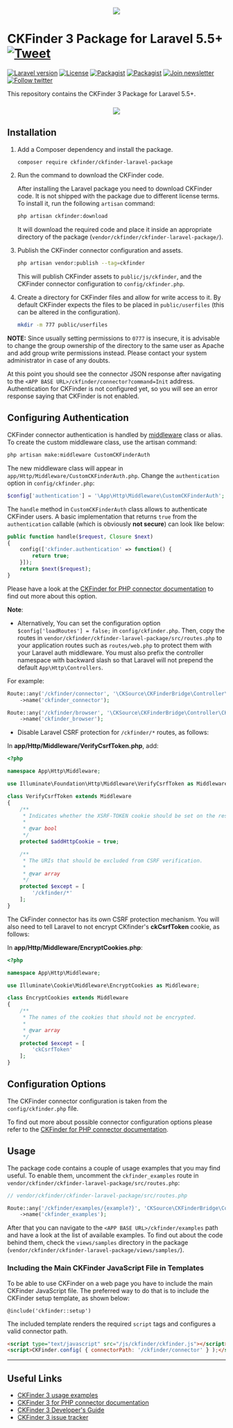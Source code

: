 <h3 align="center"><img src="https://user-images.githubusercontent.com/803299/42567830-6b6d3ad6-850b-11e8-9151-43021c92d8b7.png"></h3>

# CKFinder 3 Package for Laravel 5.5+ [![Tweet](https://img.shields.io/twitter/url/http/shields.io.svg?style=social)](https://twitter.com/intent/tweet?text=Check%20out%20CKFinder%20package%20for%20Laravel%20&url=https://github.com/ckfinder/ckfinder-laravel-package)

[![Laravel version](https://img.shields.io/badge/Laravel-5.5%2C%205.6-green.svg)]()
[![License](https://img.shields.io/badge/license-MIT-blue.svg)](https://opensource.org/licenses/MIT)
[![Packagist](https://img.shields.io/packagist/v/ckfinder/ckfinder-laravel-package.svg)](https://packagist.org/packages/ckfinder/ckfinder-laravel-package)
[![Packagist](https://img.shields.io/packagist/dt/ckfinder/ckfinder-laravel-package.svg)](https://packagist.org/packages/ckfinder/ckfinder-laravel-package)
[![Join newsletter](https://img.shields.io/badge/join-newsletter-00cc99.svg)](http://eepurl.com/c3zRPr)
[![Follow twitter](https://img.shields.io/badge/follow-twitter-00cc99.svg)](https://twitter.com/ckeditor)

This repository contains the CKFinder 3 Package for Laravel 5.5+.

<h3 align="center"><a href="https://ckeditor.com/docs/ckfinder/demo/ckfinder3/samples/widget.html"><img src="https://user-images.githubusercontent.com/803299/42693315-18717aae-86af-11e8-863a-74070edb3912.png"></a></h3>

## Installation

1. Add a Composer dependency and install the package.

    ```bash
    composer require ckfinder/ckfinder-laravel-package
    ```

2. Run the command to download the CKFinder code.

    After installing the Laravel package you need to download CKFinder code. It is not shipped with the package due to different license terms. To install it, run the following `artisan` command:

    ```bash
    php artisan ckfinder:download
    ```

    It will download the required code and place it inside an appropriate directory of the package (`vendor/ckfinder/ckfinder-laravel-package/`).

3. Publish the CKFinder connector configuration and assets.

    ```bash
    php artisan vendor:publish --tag=ckfinder
    ```

    This will publish CKFinder assets to `public/js/ckfinder`, and the CKFinder connector configuration to `config/ckfinder.php`.

4. Create a directory for CKFinder files and allow for write access to it. By default CKFinder expects the files to be placed in `public/userfiles` (this can be altered in the configuration).

    ```bash
    mkdir -m 777 public/userfiles
    ```

**NOTE:** Since usually setting permissions to `0777` is insecure, it is advisable to change the group ownership of the directory to the same user as Apache and add group write permissions instead. Please contact your system administrator in case of any doubts.

At this point you should see the connector JSON response after navigating to the `<APP BASE URL>/ckfinder/connector?command=Init` address.
Authentication for CKFinder is not configured yet, so you will see an error response saying that CKFinder is not enabled.

## Configuring Authentication

CKFinder connector authentication is handled by [middleware](https://laravel.com/docs/5.8/middleware) class or alias. To create the custom middleware class, use the artisan command:

```bash
php artisan make:middleware CustomCKFinderAuth
```

The new middleware class will appear in `app/Http/Middleware/CustomCKFinderAuth.php`. Change the `authentication` option in `config/ckfinder.php`:

```php
$config['authentication'] = '\App\Http\Middleware\CustomCKFinderAuth';
```

The `handle` method in `CustomCKFinderAuth` class allows to authenticate CKFinder users. A basic implementation that returns `true` from the `authentication` callable (which is obviously **not secure**) can look like below:

```php
public function handle($request, Closure $next)
{
    config(['ckfinder.authentication' => function() {
        return true;
    }]);
    return $next($request);
}
```

Please have a look at the [CKFinder for PHP connector documentation](https://ckeditor.com/docs/ckfinder/ckfinder3-php/configuration.html#configuration_options_authentication) to find out
more about this option.

**Note**: 
- Alternatively, You can set the configuration option ```$config['loadRoutes'] = false;``` in ```config/ckfinder.php```. Then, copy the routes in ```vendor/ckfinder/ckfinder-laravel-package/src/routes.php``` to your application routes such as ```routes/web.php``` to protect them with your Laravel auth middleware.  You must also prefix the controller namespace with backward slash so that Laravel will not prepend the default ```App\Http\Controllers```.  

For example:  
```php
Route::any('/ckfinder/connector', '\CKSource\CKFinderBridge\Controller\CKFinderController@requestAction')
    ->name('ckfinder_connector');

Route::any('/ckfinder/browser', '\CKSource\CKFinderBridge\Controller\CKFinderController@browserAction')
    ->name('ckfinder_browser');
```

- Disable Laravel CSRF protection for ```/ckfinder/*``` routes, as follows:  

In **app/Http/Middleware/VerifyCsrfToken.php**, add:  
```php
<?php

namespace App\Http\Middleware;

use Illuminate\Foundation\Http\Middleware\VerifyCsrfToken as Middleware;

class VerifyCsrfToken extends Middleware
{
    /**
     * Indicates whether the XSRF-TOKEN cookie should be set on the response.
     *
     * @var bool
     */
    protected $addHttpCookie = true;

    /**
     * The URIs that should be excluded from CSRF verification.
     *
     * @var array
     */
    protected $except = [
        '/ckfinder/*'
    ];
}
```
The CkFinder connector has its own CSRF protection mechanism. You will also need to tell Laravel to not encrypt CKfinder's **ckCsrfToken** cookie, as follows:  

In **app/Http/Middleware/EncryptCookies.php**:  
```php
<?php

namespace App\Http\Middleware;

use Illuminate\Cookie\Middleware\EncryptCookies as Middleware;

class EncryptCookies extends Middleware
{
    /**
     * The names of the cookies that should not be encrypted.
     *
     * @var array
     */
    protected $except = [
        'ckCsrfToken'
    ];
}
```


## Configuration Options

The CKFinder connector configuration is taken from the `config/ckfinder.php` file.

To find out more about possible connector configuration options please refer to the [CKFinder for PHP connector documentation](https://ckeditor.com/docs/ckfinder/ckfinder3-php/configuration.html).

## Usage

The package code contains a couple of usage examples that you may find useful. To enable them, uncomment the `ckfinder_examples`
route in `vendor/ckfinder/ckfinder-laravel-package/src/routes.php`:

```php
// vendor/ckfinder/ckfinder-laravel-package/src/routes.php

Route::any('/ckfinder/examples/{example?}', 'CKSource\CKFinderBridge\Controller\CKFinderController@examplesAction')
    ->name('ckfinder_examples');
```

After that you can navigate to the `<APP BASE URL>/ckfinder/examples` path and have a look at the list of available examples.
To find out about the code behind them, check the `views/samples` directory in the package (`vendor/ckfinder/ckfinder-laravel-package/views/samples/`).

### Including the Main CKFinder JavaScript File in Templates

To be able to use CKFinder on a web page you have to include the main CKFinder JavaScript file.
The preferred way to do that is to include the CKFinder setup template, as shown below:

```blade
@include('ckfinder::setup')
```

The included template renders the required `script` tags and configures a valid connector path.

```html
<script type="text/javascript" src="/js/ckfinder/ckfinder.js"></script>
<script>CKFinder.config( { connectorPath: '/ckfinder/connector' } );</script>
```

---

## Useful Links

 * [CKFinder 3 usage examples](https://ckeditor.com/docs/ckfinder/demo/ckfinder3/samples/widget.html)
 * [CKFinder 3 for PHP connector documentation](https://ckeditor.com/docs/ckfinder/ckfinder3-php/)
 * [CKFinder 3 Developer's Guide](https://ckeditor.com/docs/ckfinder/ckfinder3/)
 * [CKFinder 3 issue tracker](https://github.com/ckfinder/ckfinder)
